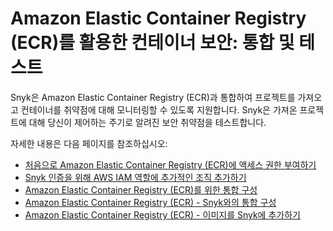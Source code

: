 # Amazon Elastic Container Registry (ECR)를 활용한 컨테이너 보안: 통합 및 테스트

Snyk은 Amazon Elastic Container Registry (ECR)과 통합하여 프로젝트를 가져오고 컨테이너를 취약점에 대해 모니터링할 수 있도록 지원합니다. Snyk은 가져온 프로젝트에 대해 당신이 제어하는 주기로 알려진 보안 취약점을 테스트합니다.

자세한 내용은 다음 페이지를 참조하십시오:

* [처음으로 Amazon Elastic Container Registry (ECR)에 액세스 권한 부여하기](enable-snyk-permissions-to-access-amazon-elastic-container-registry-ecr-for-the-first-time.md)
* [Snyk 인증을 위해 AWS IAM 역할에 추가적인 조직 추가하기](add-more-organizations-to-your-aws-iam-role-for-snyk-authentication.md)
* [Amazon Elastic Container Registry (ECR)를 위한 통합 구성](configure-integration-for-amazon-elastic-container-registry-ecr.md)
* [Amazon Elastic Container Registry (ECR) - Snyk와의 통합 구성](amazon-elastic-container-registry-ecr-configure-your-integration-with-snyk.md)
* [Amazon Elastic Container Registry (ECR) - 이미지를 Snyk에 추가하기](amazon-elastic-container-registry-ecr-add-images-to-snyk.md)